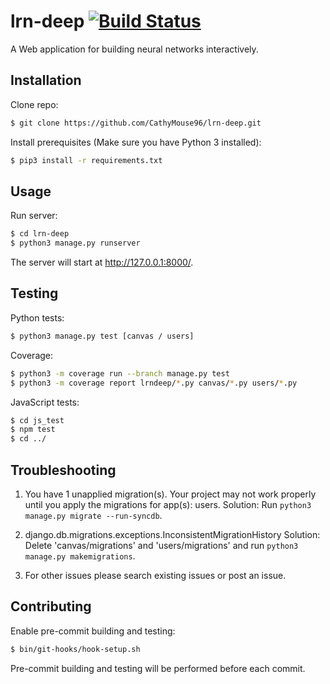 # lrn-deep [![Build Status](https://travis-ci.org/CathyMouse96/lrn-deep.svg?branch=master)](https://travis-ci.org/CathyMouse96/lrn-deep)
A Web application for building neural networks interactively.

## Installation
Clone repo:
```sh
$ git clone https://github.com/CathyMouse96/lrn-deep.git
```

Install prerequisites (Make sure you have Python 3 installed):
```sh
$ pip3 install -r requirements.txt
```

## Usage
Run server:
```sh
$ cd lrn-deep
$ python3 manage.py runserver
```

The server will start at http://127.0.0.1:8000/.

## Testing
Python tests:
```sh
$ python3 manage.py test [canvas / users]
```

Coverage:
```sh
$ python3 -m coverage run --branch manage.py test
$ python3 -m coverage report lrndeep/*.py canvas/*.py users/*.py
```

JavaScript tests:
```sh
$ cd js_test
$ npm test
$ cd ../
```

## Troubleshooting
1. You have 1 unapplied migration(s). Your project may not work properly until you apply the migrations for app(s): users.
Solution: Run `python3 manage.py migrate --run-syncdb`.

2. django.db.migrations.exceptions.InconsistentMigrationHistory
Solution: Delete 'canvas/migrations' and 'users/migrations' and run `python3 manage.py makemigrations`.

3. For other issues please search existing issues or post an issue.

## Contributing
Enable pre-commit building and testing:
```sh
$ bin/git-hooks/hook-setup.sh
```

Pre-commit building and testing will be performed before each commit.
